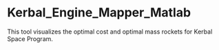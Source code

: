 # Kerbal_Engine_Mapper_Matlab
This tool visualizes the optimal cost and optimal mass rockets for Kerbal Space Program.
